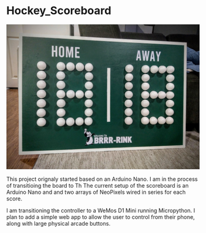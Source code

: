 # Hockey_Scoreboard

![Smart Hockey Scoreboard](https://github.com/krum04/Hockey_Scoreboard/blob/master/Scoreboard/Scoreboard.jpg?raw=true)

This project orignaly started based on an Arduino Nano. I am in the process of transitioing the board to Th The current setup of the scoreboard is an Arduino Nano and and two arrays of NeoPixels wired in series for each score. 

I am transitioning the controller to a WeMos D1 Mini running Micropython. I plan to add a simple web app to allow the user to control from their phone, along with large physical arcade buttons. 

